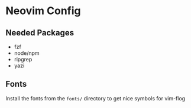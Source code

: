 # Neovim Config

## Needed Packages
- fzf
- node/npm
- ripgrep
- yazi

## Fonts
Install the fonts from the `fonts/` directory to get nice symbols for vim-flog

